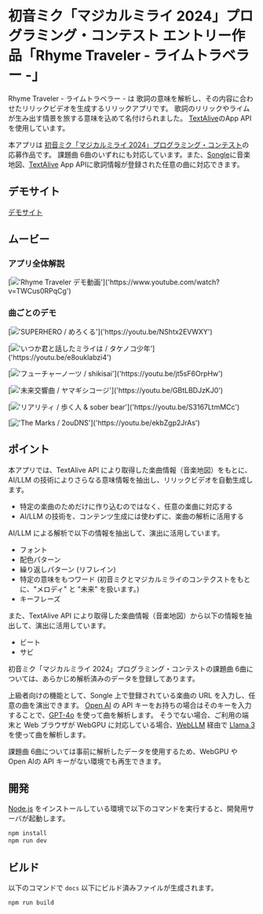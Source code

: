 # 初音ミク「マジカルミライ 2024」プログラミング・コンテスト エントリー作品「Rhyme Traveler - ライムトラベラー -」

Rhyme Traveler - ライムトラベラー - は 歌詞の意味を解析し、その内容に合わせたリリックビデオを生成するリリックアプリです。
歌詞のリリックやライムが生み出す情景を旅する意味を込めて名付けられました。
[TextAlive](https://textalive.jp/)のApp APIを使用しています。

本アプリは [初音ミク「マジカルミライ 2024」プログラミング・コンテスト](https://developer.textalive.jp/events/magicalmirai2024/)の応募作品です。
課題曲 6曲のいずれにも対応しています。また、[Songle](https://songle.jp/)に音楽地図、[TextAlive](https://textalive.jp/) App APIに歌詞情報が登録された任意の曲に対応できます。

## デモサイト

[デモサイト](http://ai-lyrics-visualizer-test.s3-website.ap-northeast-1.amazonaws.com/)

## ムービー

### アプリ全体解説
[!['Rhyme Traveler デモ動画']('https://github.com/moomindani/ai-lyrics-visualizer/assets/1304020/552af9ce-de19-4015-ad39-889cdc784670')]('https://www.youtube.com/watch?v=TWCus0RPqCg')

### 曲ごとのデモ
[!['SUPERHERO / めろくる']('https://github.com/moomindani/ai-lyrics-visualizer/assets/1304020/d10e6139-6e84-4cca-970d-45a7d08bffb8')]('https://youtu.be/NShtx2EVWXY')

[!['いつか君と話したミライは / タケノコ少年']('https://github.com/moomindani/ai-lyrics-visualizer/assets/1304020/5b5e58a3-f874-48d5-8186-8205f2571919')]('https://youtu.be/e8ouklabzi4')

[!['フューチャーノーツ / shikisai']('https://github.com/moomindani/ai-lyrics-visualizer/assets/1304020/c82bdb7d-896c-4daf-a38b-9ae4db64e82c')]('https://youtu.be/jt5sF6OrpHw')

[!['未来交響曲 / ヤマギシコージ']('https://github.com/moomindani/ai-lyrics-visualizer/assets/1304020/62ddea16-0712-429a-a9fa-907ed4d0a9d6')]('https://youtu.be/GBtLBDJzKJ0')

[!['リアリティ / 歩く人 & sober bear']('https://github.com/moomindani/ai-lyrics-visualizer/assets/1304020/6d670f25-440d-444b-97d1-0766ff826082')]('https://youtu.be/S3167LtmMCc')

[!['The Marks / 2ouDNS']('https://github.com/moomindani/ai-lyrics-visualizer/assets/1304020/79bfb19f-565b-451d-b090-7f173b4017b4')]('https://youtu.be/ekbZgp2JrAs')

## ポイント

本アプリでは、TextAlive API により取得した楽曲情報（音楽地図）をもとに、AI/LLM の技術によりさらなる意味情報を抽出し、リリックビデオを自動生成します。

* 特定の楽曲のためだけに作り込むのではなく、任意の楽曲に対応する
* AI/LLM の技術を、コンテンツ生成には使わずに、楽曲の解析に活用する

AI/LLM による解析で以下の情報を抽出して、演出に活用しています。

* フォント
* 配色パターン
* 繰り返しパターン (リフレイン)
* 特定の意味をもつワード (初音ミクとマジカルミライのコンテクストをもとに、"メロディ" と "未来" を扱います。)
* キーフレーズ


また、TextAlive API により取得した楽曲情報（音楽地図）から以下の情報を抽出して、演出に活用しています。

* ビート
* サビ

初音ミク「マジカルミライ 2024」プログラミング・コンテストの課題曲 6曲については、あらかじめ解析済みのデータを登録してあります。

上級者向けの機能として、Songle 上で登録されている楽曲の URL を入力し、任意の曲を演出できます。
[Open AI](https://openai.com/index/openai-api/) の API キーをお持ちの場合はそのキーを入力することで、[GPT-4o](https://openai.com/index/hello-gpt-4o/) を使って曲を解析します。
そうでない場合、ご利用の端末と Web ブラウザが WebGPU に対応している場合、[WebLLM](https://webllm.mlc.ai/) 経由で [Llama 3](https://llama.meta.com/llama3/) を使って曲を解析します。

課題曲 6曲については事前に解析したデータを使用するため、WebGPU や Open AIの API キーがない環境でも再生できます。

## 開発

[Node.js](https://nodejs.org/) をインストールしている環境で以下のコマンドを実行すると、開発用サーバが起動します。

```sh
npm install
npm run dev
```

## ビルド

以下のコマンドで `docs` 以下にビルド済みファイルが生成されます。

```sh
npm run build
```
